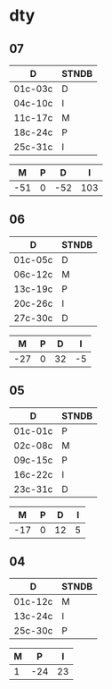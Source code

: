 # dty

## 07

| D       | STNDB  |
| ------- | -- |
| 01c-03c |  D  |
| 04c-10c |  I  |
| 11c-17c |  M  |
| 18c-24c |  P  |
| 25c-31c |  I  |

| **M** | **P**  | **D** | **I** |
| --- | --- | --- | --- |
| -51 |   0 |  -52 |  103 |

## 06

| D       | STNDB  |
| ------- | -- |
| 01c-05c |  D  |
| 06c-12c |  M  |
| 13c-19c |  P  |
| 20c-26c |  I  |
| 27c-30c |  D  |

| **M** | **P**  | **D** | **I** |
| --- | --- | --- | --- |
| -27 |   0 |  32 |  -5 |

## 05

| D       | STNDB |
| ------- | -- |
| 01c-01c |  P  |
| 02c-08c |  M  |
| 09c-15c |  P  |
| 16c-22c |  I  |
| 23c-31c |  D  |

| **M** | **P**  | **D** | **I** |
| --- | --- | --- | --- |
| -17 |   0 |  12 |   5 |

## 04

| D       | STNDB |
| ------- | -- |
| 01c-12c |  M  |
| 13c-24c |  I  |
| 25c-30c |  P  |

| **M**  | **P**  | **I**  |
|  ---  | --- |   ---  |
|  1  |  -24  |  23  |
